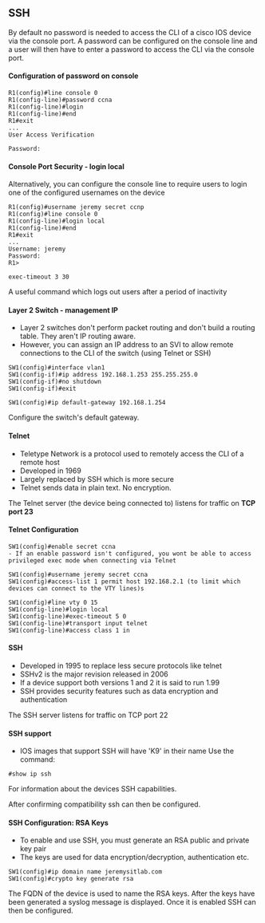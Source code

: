 ## SSH

By default no password is needed to access the CLI of a cisco IOS device via the console port.
A password can be configured on the console line and a user will then have to enter a password to access the CLI via the console port.

#### Configuration of password on console 
```
R1(config)#line console 0
R1(config-line)#password ccna
R1(config-line)#login
R1(config-line)#end
R1#exit 
...
User Access Verification

Password:
```

#### Console Port Security - login local

Alternatively, you can configure the console line to require users to login one of the configured usernames on the device 
```
R1(config)#username jeremy secret ccnp
R1(config)#line console 0
R1(config-line)#login local
R1(config-line)#end
R1#exit 
...
Username: jeremy
Password:
R1>
```

```
exec-timeout 3 30
```

A useful command which logs out users after a period of inactivity


#### Layer 2 Switch - management IP

- Layer 2 switches don't perform packet routing and don't build a routing table. They aren't IP routing aware. 
- However, you can assign an IP address to an SVI to allow remote connections to the CLI of the switch (using Telnet or SSH)

```
SW1(config)#interface vlan1
SW1(config-if)#ip address 192.168.1.253 255.255.255.0
SW1(config-if)#no shutdown
SW1(config-if)#exit 

SW1(config)#ip default-gateway 192.168.1.254 
```
Configure the switch's default gateway.


#### Telnet

- Teletype Network  is a protocol used to remotely access the CLI of a remote host 
- Developed in 1969
- Largely replaced by SSH which is more secure 
- Telnet sends data in plain text. No encryption.

The Telnet server (the device being connected to) listens for traffic on **TCP port 23**

#### Telnet Configuration 

```
SW1(config)#enable secret ccna 
- If an enable password isn't configured, you wont be able to access privileged exec mode when connecting via Telnet  

SW1(config)#username jeremy secret ccna 
SW1(config)#access-list 1 permit host 192.168.2.1 (to limit which devices can connect to the VTY lines)s

SW1(config)#line vty 0 15
SW1(config-line)#login local
SW1(config-line)#exec-timeout 5 0
SW1(config-line)#transport input telnet 
SW1(config-line)#access class 1 in 
```

#### SSH 

- Developed in 1995 to replace less secure protocols like telnet
- SSHv2 is the major revision released in 2006
- If a device support both versions 1 and 2 it is said to run 1.99
- SSH provides security features such as data encryption and authentication

The SSH server listens for traffic on TCP port 22

#### SSH support

* IOS images that support SSH will have 'K9' in their name
Use the command:
```
#show ip ssh 
```

For information about the devices SSH capabilities.

After confirming compatibility ssh can then be configured.

#### SSH Configuration: RSA Keys

* To enable and use SSH, you must generate an RSA public and private key pair
* The keys are used for data encryption/decryption, authentication etc.
```
SW1(config)#ip domain name jeremysitlab.com
SW1(config)#crypto key generate rsa 
```

The FQDN of the device is used to name the RSA keys. After the keys have been generated a syslog message is displayed. Once it is enabled SSH can then be configured. 




